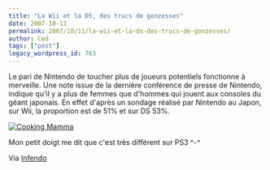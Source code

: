 ```yaml
---
title: "La Wii et la DS, des trucs de gonzesses"
date: 2007-10-11
permalink: 2007/10/11/la-wii-et-la-ds-des-trucs-de-gonzesses/
author: Ced
tags: ["post"]
legacy_wordpress_id: 763
---
```


Le pari de Nintendo de toucher plus de joueurs potentiels fonctionne à merveille. Une note issue de la dernière conférence de presse de Nintendo, indique qu'il y a plus de femmes que d'hommes qui jouent aux consoles du géant japonais. En effet d'après un sondage réalisé par Nintendo au Japon, sur Wii, la proportion est de 51% et sur DS 53%.

<a href="https://64k.be/wp-content/uploads/2007/10/coooking-mamma.jpg" title="Cooking Mamma"><img src="https://64k.be/wp-content/uploads/2007/10/coooking-mamma.jpg" alt="Cooking Mamma" /></a>

<!-- excerpt -->

Mon petit doigt me dit que c'est très différent sur PS3 ^-^

Via [Infendo ](http://www.infendo.com/ds/female-gamers-dominate-nintendo-systems/)
